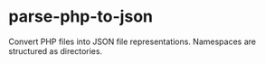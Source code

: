 # parse-php-to-json
Convert PHP files into JSON file representations. Namespaces are structured as directories.
